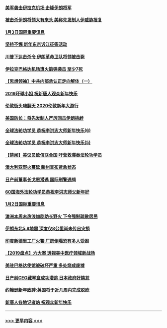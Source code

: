 #### [美军袭击伊拉克机场 击毙伊朗将军](../pages/prog202/a102744470.md?t=01040055) 
#### [被击杀伊朗将领大有来头 美称先发制人伊威胁报复](../pages/prog202/a102744454.md?t=01040055) 
#### [1月3日国际重要讯息](../pages/prog202/a102744301.md?t=01040055) 
#### [坚持不懈 新年东京诉江征签活动](../pages/prog202/a102744303.md?t=01040055) 
#### [川普下达击杀令 伊朗革命卫队将领被击毙](../pages/prog202/a102741911.md?t=01040055) 
#### [伊拉克巴格达机场遭火箭弹袭击 至少7死](../pages/prog202/a102744115.md?t=01040055) 
#### [【思想领袖】中共内部承认正走向解体（一）](../pages/prog202/a102744097.md?t=01040055) 
#### [2019环球小姐 祝新唐人观众新年快乐](../pages/prog202/a102744043.md?t=01040055) 
#### [伦敦街头嗨翻天 2020伦敦新年大游行](../pages/prog202/a102743925.md?t=01040055) 
#### [美国防长：将先发制人严厉回击伊朗挑衅](../pages/prog202/a102743930.md?t=01040055) 
#### [全球法轮功学员 恭祝李洪志大师新年快乐(6)](../pages/prog202/a102743899.md?t=01040055) 
#### [全球法轮功学员 恭祝李洪志大师新年快乐(5)](../pages/prog202/a102743766.md?t=01040055) 
#### [【禁闻】美议员致信联合国 吁营救滞泰法轮功学员](../pages/prog202/a102743781.md?t=01040055) 
#### [澳大利亚野火蔓延 新州宣布紧急状态](../pages/prog202/a102743681.md?t=01040055) 
#### [日产前董事长戈恩潜逃 国际刑警通缉](../pages/prog202/a102743676.md?t=01040055) 
#### [60国海外法轮功学员恭祝李洪志师父新年好](../pages/prog202/a102743628.md?t=01040055) 
#### [1月2日国际重要讯息](../pages/prog202/a102743488.md?t=01040055) 
#### [澳洲本周末热浪加剧助长野火 下令强制疏散居民](../pages/prog202/a102743421.md?t=01040055) 
#### [伊朗东北5.8地震 深度仅8公里尚未传出灾损](../pages/prog202/a102743396.md?t=01040055) 
#### [印度新德里工厂火警 厂房倒塌恐有多人受困](../pages/prog202/a102743386.md?t=01040055) 
#### [【2019盘点】六大案 透视美中医疗领域新战场](../pages/prog202/a102743227.md?t=01040055) 
#### [美驻巴格达使馆被破坏严重 多处烧成废墟](../pages/prog202/a102743244.md?t=01040055) 
#### [日产前CEO藏琴盒成功潜逃 日本政府好尴尬](../pages/prog202/a102742937.md?t=01040055) 
#### [约翰逊新年致辞:英国将于近几周内完成脱欧](../pages/prog202/a102742956.md?t=01040055) 
#### [新唐人各地记者站 祝观众新年快乐](../pages/prog202/a102742785.md?t=01040055) 

----
#### [ >>> 更早内容 <<< ](../indexes/prog202-earlier.md)
